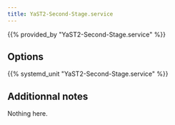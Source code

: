 ```yaml
---
title: YaST2-Second-Stage.service
---
```


{{% provided_by "YaST2-Second-Stage.service" %}}

## Options

{{% systemd_unit "YaST2-Second-Stage.service" %}}

## Additionnal notes

Nothing here.